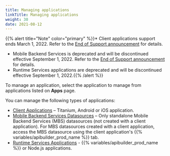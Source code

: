```yaml
---
title: Managing applications
linkTitle: Managing applications
weight: 30
date: 2021-08-12
---
```


{{% alert title="Note" color="primary" %}}* Client applications support ends March 1, 2022. Refer to the [End of Support announcement](https://devblog.axway.com/featured/product-update-changes-to-application-development-services-appcelerator/) for details.

* Mobile Backend Services is deprecated and will be discontinued effective September 1, 2022. Refer to the [End of Support announcement](https://devblog.axway.com/featured/product-update-changes-to-application-development-services-appcelerator/) for details.
* Runtime Services applications are deprecated and will be discontinued effective September 1, 2022.{{% /alert %}}

To manage an application, select the application to manage from applications listed on **Apps** page.

You can manage the following types of applications:

* [Client Applications](/docs/management_guide/managing_applications/managing_client_applications/) – Titanium, Android or iOS application.
* [Mobile Backend Services Datasources](/docs/management_guide/managing_applications/managing_mobile_backend_services_datasources/) – Only standalone Mobile Backend Services (MBS) datasources (not created with a client application). For MBS datasources created with a client application, access the MBS datasource using the client application's {{% variables/apibuilder_prod_name %}} tab.
* [Runtime Services Applications](/docs/management_guide/managing_applications/managing_runtime_services_applications/) - {{% variables/apibuilder_prod_name %}} or Node.js applications.
